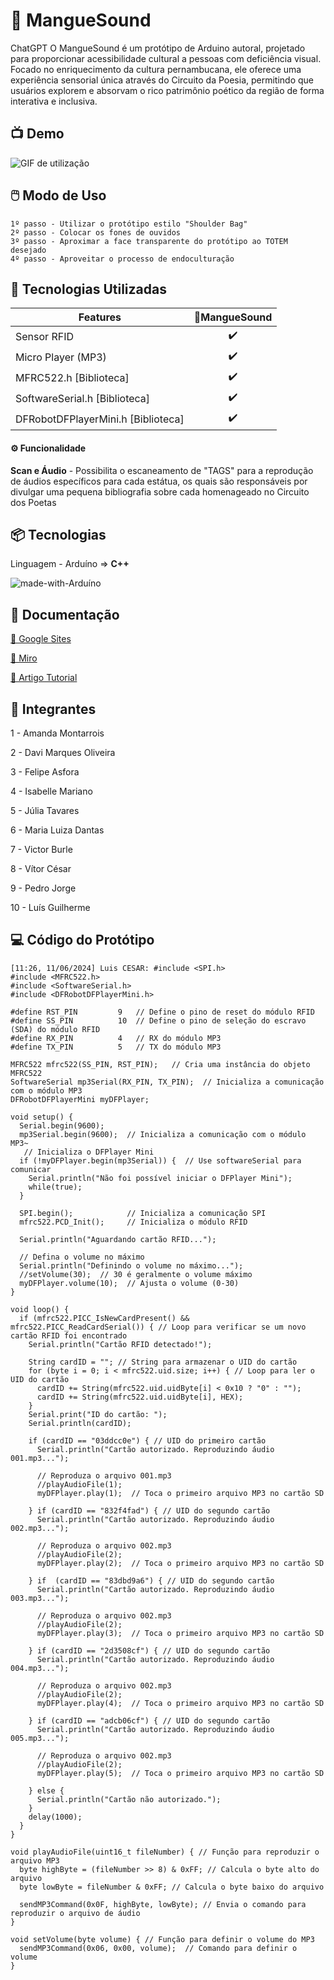 # 🦀 MangueSound

ChatGPT
O MangueSound é um protótipo de Arduino autoral, projetado para proporcionar acessibilidade cultural a pessoas com deficiência visual. Focado no enriquecimento da cultura pernambucana, ele oferece uma experiência sensorial única através do Circuito da Poesia, permitindo que usuários explorem e absorvam o rico patrimônio poético da região de forma interativa e inclusiva.


## 📺 Demo

![GIF de utilização](https://github.com/davimqz/Projeto-1/assets/160409868/3ce1cacc-eefb-4357-ac4a-0b20974587eb
)


## 🖱️ Modo de Uso

```
1º passo - Utilizar o protótipo estilo "Shoulder Bag"
2º passo - Colocar os fones de ouvidos
3º passo - Aproximar a face transparente do protótipo ao TOTEM desejado
4º passo - Aproveitar o processo de endoculturação 
```

## 🎯 Tecnologias Utilizadas

| Features             | 🦀MangueSound |
| -------------------- | :-------: |
| Sensor RFID                 |    ✔️     |
| Micro Player  (MP3)          |    ✔️     |
| MFRC522.h [Biblioteca] |    ✔️     |
| SoftwareSerial.h [Biblioteca]  |    ✔️     |
| DFRobotDFPlayerMini.h [Biblioteca]  |    ✔️     |


#### ⚙️ Funcionalidade

**Scan e Áudio** - Possibilita o escaneamento de "TAGS" para a reprodução de áudios específicos para cada estátua, os quais são responsáveis por divulgar uma pequena bibliografia sobre cada homenageado no Circuito dos Poetas


## 📦 Tecnologias

Linguagem - Arduíno => **C++**

![made-with-Arduíno](https://img.shields.io/badge/Made%20with-Arduíno-brightgreen)

## 📄 Documentação

[📄 Google Sites](https://sites.google.com/cesar.school/projeto1g18/status-report-2)

[📄 Miro](https://miro.com/app/board/uXjVNhyEkrA=/)

[📄 Artigo Tutorial](https://docs.google.com/document/d/15gwvMzpmFrWJf3u7feJsscYYtUyy2JT0z45cMhVVo4o/edit#heading=h.3qu7i54zi4hm)

## 👥 Integrantes

1 - Amanda Montarrois

2 - Davi Marques Oliveira

3 - Felipe Asfora 

4 - Isabelle Mariano 

5 - Júlia Tavares 

6 - Maria Luiza Dantas 
 
7 - Victor Burle

8 - Vítor César

9 - Pedro Jorge

10 - Luís Guilherme

## 💻 Código do Protótipo

```
[11:26, 11/06/2024] Luis CESAR: #include <SPI.h>
#include <MFRC522.h>
#include <SoftwareSerial.h>
#include <DFRobotDFPlayerMini.h>

#define RST_PIN         9   // Define o pino de reset do módulo RFID
#define SS_PIN          10  // Define o pino de seleção do escravo (SDA) do módulo RFID
#define RX_PIN          4   // RX do módulo MP3
#define TX_PIN          5   // TX do módulo MP3

MFRC522 mfrc522(SS_PIN, RST_PIN);   // Cria uma instância do objeto MFRC522
SoftwareSerial mp3Serial(RX_PIN, TX_PIN);  // Inicializa a comunicação com o módulo MP3
DFRobotDFPlayerMini myDFPlayer;

void setup() {
  Serial.begin(9600);
  mp3Serial.begin(9600);  // Inicializa a comunicação com o módulo MP3~
   // Inicializa o DFPlayer Mini
  if (!myDFPlayer.begin(mp3Serial)) {  // Use softwareSerial para comunicar
    Serial.println("Não foi possível iniciar o DFPlayer Mini");
    while(true);
  }

  SPI.begin();            // Inicializa a comunicação SPI
  mfrc522.PCD_Init();     // Inicializa o módulo RFID

  Serial.println("Aguardando cartão RFID...");

  // Defina o volume no máximo
  Serial.println("Definindo o volume no máximo...");
  //setVolume(30);  // 30 é geralmente o volume máximo
  myDFPlayer.volume(10);  // Ajusta o volume (0-30)
}

void loop() {
  if (mfrc522.PICC_IsNewCardPresent() && mfrc522.PICC_ReadCardSerial()) { // Loop para verificar se um novo cartão RFID foi encontrado
    Serial.println("Cartão RFID detectado!");

    String cardID = ""; // String para armazenar o UID do cartão 
    for (byte i = 0; i < mfrc522.uid.size; i++) { // Loop para ler o UID do cartão
      cardID += String(mfrc522.uid.uidByte[i] < 0x10 ? "0" : "");
      cardID += String(mfrc522.uid.uidByte[i], HEX);
    }
    Serial.print("ID do cartão: ");
    Serial.println(cardID);

    if (cardID == "03ddcc0e") { // UID do primeiro cartão
      Serial.println("Cartão autorizado. Reproduzindo áudio 001.mp3...");

      // Reproduza o arquivo 001.mp3
      //playAudioFile(1);
      myDFPlayer.play(1);  // Toca o primeiro arquivo MP3 no cartão SD

    } if (cardID == "832f4fad") { // UID do segundo cartão
      Serial.println("Cartão autorizado. Reproduzindo áudio 002.mp3...");

      // Reproduza o arquivo 002.mp3
      //playAudioFile(2);
      myDFPlayer.play(2);  // Toca o primeiro arquivo MP3 no cartão SD

    } if  (cardID == "83dbd9a6") { // UID do segundo cartão
      Serial.println("Cartão autorizado. Reproduzindo áudio 003.mp3...");

      // Reproduza o arquivo 002.mp3
      //playAudioFile(2);
      myDFPlayer.play(3);  // Toca o primeiro arquivo MP3 no cartão SD
    
    } if (cardID == "2d3508cf") { // UID do segundo cartão
      Serial.println("Cartão autorizado. Reproduzindo áudio 004.mp3...");

      // Reproduza o arquivo 002.mp3
      //playAudioFile(2);
      myDFPlayer.play(4);  // Toca o primeiro arquivo MP3 no cartão SD
    
    } if (cardID == "adcb06cf") { // UID do segundo cartão
      Serial.println("Cartão autorizado. Reproduzindo áudio 005.mp3...");

      // Reproduza o arquivo 002.mp3
      //playAudioFile(2);
      myDFPlayer.play(5);  // Toca o primeiro arquivo MP3 no cartão SD
    
    } else {
      Serial.println("Cartão não autorizado.");
    }
    delay(1000);
  }
}

void playAudioFile(uint16_t fileNumber) { // Função para reproduzir o arquivo MP3
  byte highByte = (fileNumber >> 8) & 0xFF; // Calcula o byte alto do arquivo
  byte lowByte = fileNumber & 0xFF; // Calcula o byte baixo do arquivo

  sendMP3Command(0x0F, highByte, lowByte); // Envia o comando para reproduzir o arquivo de áudio
}

void setVolume(byte volume) { // Função para definir o volume do MP3
  sendMP3Command(0x06, 0x00, volume);  // Comando para definir o volume
}

